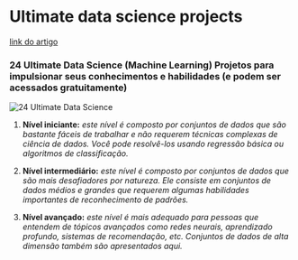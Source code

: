 # Ultimate data science projects

[link do artigo](https://www.analyticsvidhya.com/blog/2018/05/24-ultimate-data-science-projects-to-boost-your-knowledge-and-skills/)

### 24 Ultimate Data Science (Machine Learning) Projetos para impulsionar seus conhecimentos e habilidades (e podem ser acessados **gratuitamente**)

![24 Ultimate Data Science](https://cdn.analyticsvidhya.com/wp-content/uploads/2018/05/17-DATA-SCIENCE-PROJECTS-copy.png)

1. **Nível iniciante:** *este nível é composto por conjuntos de dados que são bastante fáceis de trabalhar e não requerem técnicas complexas de ciência de dados. Você pode resolvê-los usando regressão básica ou algoritmos de classificação.*
    
2. **Nível intermediário:** *este nível é composto por conjuntos de dados que são mais desafiadores por natureza. Ele consiste em conjuntos de dados médios e grandes que requerem algumas habilidades importantes de reconhecimento de padrões.*
    
3. **Nível avançado:** *este nível é mais adequado para pessoas que entendem de tópicos avançados como redes neurais, aprendizado profundo, sistemas de recomendação, etc. Conjuntos de dados de alta dimensão também são apresentados aqui.*
